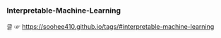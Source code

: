 ### Interpretable-Machine-Learning


글 ☞ https://soohee410.github.io/tags/#interpretable-machine-learning

